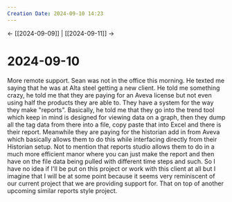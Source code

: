 ```yaml
---
Creation Date: 2024-09-10 14:23
---
```


<- [[2024-09-09]] | [[2024-09-11]]  ->

# 2024-09-10
More remote support. Sean was not in the office this morning. He texted me saying that he was at Alta steel getting a new client. He told me something crazy, he told me that they are paying for an Aveva license but not even using half the products they are able to. They have a system for the way they make "reports". Basically, he told me that they go into the trend tool which keep in mind is designed for viewing data on a graph, then they dump all the tag data from there into a file, copy paste that into Excel and there is their report. Meanwhile they are paying for the historian add in from Aveva which basically allows them to do this while interfacing directly from their Historian setup. Not to mention that reports studio allows them to do in a much more efficient manor where you can just make the report and then have on the file data being pulled with different time steps and such. So I have no idea if I'll be put on this project or work with this client at all but I imagine that I will be at some point because it seems very reminiscent of our current project that we are providing support for. That on top of another upcoming similar reports style project. 